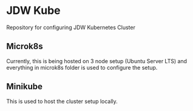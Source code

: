 # JDW Kube
Repository for configuring JDW Kubernetes Cluster

## Microk8s
Currently, this is being hosted on 3 node setup (Ubuntu Server LTS) and everything in microk8s folder is used to configure the setup.

## Minikube
This is used to host the cluster setup locally.
